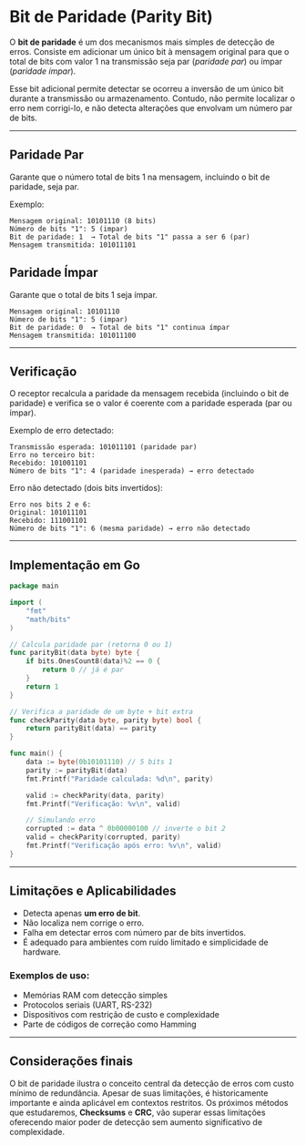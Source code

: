 # Bit de Paridade (Parity Bit)

O **bit de paridade** é um dos mecanismos mais simples de detecção de erros. Consiste em adicionar um único bit à mensagem original para que o total de bits com valor 1 na transmissão seja par (*paridade par*) ou ímpar (*paridade ímpar*).

Esse bit adicional permite detectar se ocorreu a inversão de um único bit durante a transmissão ou armazenamento. Contudo, não permite localizar o erro nem corrigi-lo, e não detecta alterações que envolvam um número par de bits.

---

## Paridade Par

Garante que o número total de bits 1 na mensagem, incluindo o bit de paridade, seja par.

Exemplo:

```
Mensagem original: 10101110 (8 bits)
Número de bits "1": 5 (impar)
Bit de paridade: 1  → Total de bits "1" passa a ser 6 (par)
Mensagem transmitida: 101011101
```

## Paridade Ímpar

Garante que o total de bits 1 seja ímpar.

```
Mensagem original: 10101110
Número de bits "1": 5 (impar)
Bit de paridade: 0  → Total de bits "1" continua ímpar
Mensagem transmitida: 101011100
```

---

## Verificação

O receptor recalcula a paridade da mensagem recebida (incluindo o bit de paridade) e verifica se o valor é coerente com a paridade esperada (par ou ímpar).

Exemplo de erro detectado:

```
Transmissão esperada: 101011101 (paridade par)
Erro no terceiro bit:
Recebido: 101001101
Número de bits "1": 4 (paridade inesperada) → erro detectado
```

Erro não detectado (dois bits invertidos):

```
Erro nos bits 2 e 6:
Original: 101011101
Recebido: 111001101
Número de bits "1": 6 (mesma paridade) → erro não detectado
```

---

## Implementação em Go

```go
package main

import (
	"fmt"
	"math/bits"
)

// Calcula paridade par (retorna 0 ou 1)
func parityBit(data byte) byte {
	if bits.OnesCount8(data)%2 == 0 {
		return 0 // já é par
	}
	return 1
}

// Verifica a paridade de um byte + bit extra
func checkParity(data byte, parity byte) bool {
	return parityBit(data) == parity
}

func main() {
	data := byte(0b10101110) // 5 bits 1
	parity := parityBit(data)
	fmt.Printf("Paridade calculada: %d\n", parity)

	valid := checkParity(data, parity)
	fmt.Printf("Verificação: %v\n", valid)

	// Simulando erro
	corrupted := data ^ 0b00000100 // inverte o bit 2
	valid = checkParity(corrupted, parity)
	fmt.Printf("Verificação após erro: %v\n", valid)
}
```

---

## Limitações e Aplicabilidades

- Detecta apenas **um erro de bit**.
- Não localiza nem corrige o erro.
- Falha em detectar erros com número par de bits invertidos.
- É adequado para ambientes com ruído limitado e simplicidade de hardware.

### Exemplos de uso:
- Memórias RAM com detecção simples
- Protocolos seriais (UART, RS-232)
- Dispositivos com restrição de custo e complexidade
- Parte de códigos de correção como Hamming

---

## Considerações finais

O bit de paridade ilustra o conceito central da detecção de erros com custo mínimo de redundância. Apesar de suas limitações, é historicamente importante e ainda aplicável em contextos restritos. Os próximos métodos que estudaremos, **Checksums** e **CRC**, vão superar essas limitações oferecendo maior poder de detecção sem aumento significativo de complexidade.